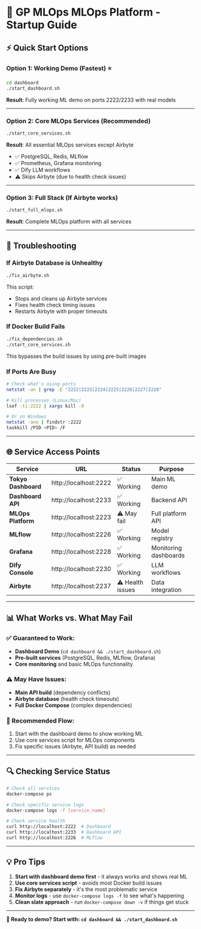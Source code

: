 # 🚀 GP MLOps MLOps Platform - Startup Guide

## ⚡ **Quick Start Options**

### **Option 1: Working Demo (Fastest) ⭐**
```bash
cd dashboard
./start_dashboard.sh
```
**Result**: Fully working ML demo on ports 2222/2233 with real models

---

### **Option 2: Core MLOps Services (Recommended)**
```bash
./start_core_services.sh
```
**Result**: All essential MLOps services except Airbyte
- ✅ PostgreSQL, Redis, MLflow
- ✅ Prometheus, Grafana monitoring
- ✅ Dify LLM workflows
- ⚠️ Skips Airbyte (due to health check issues)

---

### **Option 3: Full Stack (If Airbyte works)**
```bash
./start_full_mlops.sh
```
**Result**: Complete MLOps platform with all services

---

## 🔧 **Troubleshooting**

### **If Airbyte Database is Unhealthy**
```bash
./fix_airbyte.sh
```
This script:
- Stops and cleans up Airbyte services
- Fixes health check timing issues
- Restarts Airbyte with proper timeouts

### **If Docker Build Fails**
```bash
./fix_dependencies.sh
./start_core_services.sh
```
This bypasses the build issues by using pre-built images

### **If Ports Are Busy**
```bash
# Check what's using ports
netstat -an | grep -E "2222|2223|2224|2225|2226|2227|2228"

# Kill processes (Linux/Mac)
lsof -ti:2222 | xargs kill -9

# Or on Windows
netstat -ano | findstr :2222
taskkill /PID <PID> /F
```

---

## 🌐 **Service Access Points**

| Service | URL | Status | Purpose |
|---------|-----|---------|---------|
| **Tokyo Dashboard** | http://localhost:2222 | ✅ Working | Main ML demo |
| **Dashboard API** | http://localhost:2233 | ✅ Working | Backend API |
| **MLOps Platform** | http://localhost:2223 | ⚠️ May fail | Full platform API |
| **MLflow** | http://localhost:2226 | ✅ Working | Model registry |
| **Grafana** | http://localhost:2228 | ✅ Working | Monitoring dashboards |
| **Dify Console** | http://localhost:2230 | ✅ Working | LLM workflows |
| **Airbyte** | http://localhost:2237 | ⚠️ Health issues | Data integration |

---

## 📊 **What Works vs. What May Fail**

### **✅ Guaranteed to Work:**
- **Dashboard Demo** (`cd dashboard && ./start_dashboard.sh`)
- **Pre-built services** (PostgreSQL, Redis, MLflow, Grafana)
- **Core monitoring** and basic MLOps functionality

### **⚠️ May Have Issues:**
- **Main API build** (dependency conflicts)
- **Airbyte database** (health check timeouts)
- **Full Docker Compose** (complex dependencies)

### **🎯 Recommended Flow:**
1. Start with the dashboard demo to show working ML
2. Use core services script for MLOps components
3. Fix specific issues (Airbyte, API build) as needed

---

## 🔍 **Checking Service Status**

```bash
# Check all services
docker-compose ps

# Check specific service logs
docker-compose logs -f [service_name]

# Check service health
curl http://localhost:2222  # Dashboard
curl http://localhost:2233  # Dashboard API
curl http://localhost:2226  # MLflow
```

---

## 💡 **Pro Tips**

1. **Start with dashboard demo first** - it always works and shows real ML
2. **Use core services script** - avoids most Docker build issues  
3. **Fix Airbyte separately** - it's the most problematic service
4. **Monitor logs** - use `docker-compose logs -f` to see what's happening
5. **Clean slate approach** - run `docker-compose down -v` if things get stuck

---

**🎯 Ready to demo? Start with: `cd dashboard && ./start_dashboard.sh`**